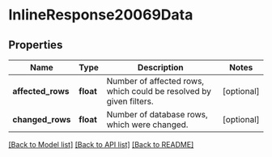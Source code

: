 # InlineResponse20069Data

## Properties
Name | Type | Description | Notes
------------ | ------------- | ------------- | -------------
**affected_rows** | **float** | Number of affected rows, which could be resolved by given filters. | [optional] 
**changed_rows** | **float** | Number of database rows, which were changed. | [optional] 

[[Back to Model list]](../../README.md#documentation-for-models) [[Back to API list]](../../README.md#documentation-for-api-endpoints) [[Back to README]](../../README.md)

